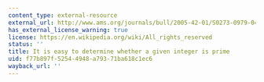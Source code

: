 ```yaml
---
content_type: external-resource
external_url: http://www.ams.org/journals/bull/2005-42-01/S0273-0979-04-01037-7/home.html
has_external_license_warning: true
license: https://en.wikipedia.org/wiki/All_rights_reserved
status: ''
title: It is easy to determine whether a given integer is prime
uid: f77b897f-5254-4948-a793-71ba618c1ec6
wayback_url: ''
---
```

